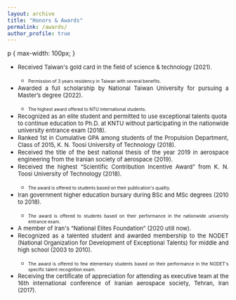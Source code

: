 ```yaml
---
layout: archive
title: "Honors & Awards"
permalink: /awards/
author_profile: true
---
```


p {
 max-width: 100px;
}

<p>
<ul>
  <li align="justify"><i class='fas fa-medal'></i><font size="-1"> Received Taiwan's gold card in the field of science & technology (2021). </font></li>

 <ul>
        <li align="justify"> <font size="-2"> Permission of 3 years residency in Taiwan with several benefits. </font></li>
</ul>
  
  <li align="justify"><i class='fas fa-medal'></i><font size="-1"> Awarded a full scholarship by National Taiwan University for pursuing a Master’s degree (2022).</font></li>
<ul>
        <li align="justify"><font size="-2"> The highest award offered to NTU international students. </font></li>
</ul>
  
  <li align="justify"><i class='fas fa-medal'></i> <font size="-1">Recognized as an elite student and permitted to use exceptional talents quota <br> to continue education to Ph.D. at KNTU without participating in the nationwide university entrance exam (2018).</font></li>
          

  <li align="justify"><i class='fas fa-medal'></i> <font size="-1">Ranked 1st in Cumulative GPA among students of the Propulsion Department, Class of 2015, K. N. Toosi University of Technology (2018). </font> </li>
  
  <li align="justify"><i class='fas fa-medal'></i> <font size="-1">Received the title of the best national thesis of the year 2019 in aerospace engineering from the Iranian society of aerospace (2019). </font></li>
   
   <li align="justify"><i class='fas fa-medal'></i> <font size="-1">Received the highest “Scientific Contribution Incentive Award” from K. N. Toosi University of Technology (2018).</font> </li>
  
 <ul>
    <li align="justify"> <font size="-2">The award is offered to students based on their publication's quality.</font> </li>
  </ul>
 
 <li align="justify"><i class='fas fa-medal'></i> <font size="-1">Iran government higher education bursary during BSc and MSc degrees (2010 to 2018).</font> </li>
  
 <ul>
    <li align="justify"> <font size="-2">The award is offered to students based on their performance in the nationwide university entrance exam.</font> </li>
  </ul>
  
 <li align="justify"><i class='fas fa-medal'></i> <font size="-1">A member of Iran's “National Elites Foundation” (2020 utill now).</font> </li>

  <li align="justify"><i class='fas fa-medal'></i> <font size="-1">Recognized as a talented student and awarded membership to the NODET (National Organization for Development of Exceptional Talents) for middle and high school (2003 to 2010). </font></li>
  
<ul>
    <li align="justify"> <font size="-2">The award is offered to few elementary students based on their performance in the NODET's specific talent recognition exam.</font> </li>
  </ul>
  
  <li align="justify"><i class='fas fa-medal'></i> <font size="-1">Receiving the certificate of appreciation for attending as executive team at the 16th international conference of Iranian aerospace society, Tehran, Iran (2017). </font></li>
</p>
